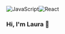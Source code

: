 <img alt="JavaScript" src="https://img.shields.io/badge/JavaScript-yellow?style=for-the-badge&logo=JavaScript&logoColor=white"/><img alt="React" src="https://img.shields.io/badge/React-blue?style=for-the-badge&logo=React&logoColor=white"/>

### Hi, I'm Laura 👋

<!--
**lauravandyke/lauravandyke** is a ✨ _special_ ✨ repository because its `README.md` (this file) appears on your GitHub profile.

Here are some ideas to get you started:

- 🔭 I’m currently working on ...
- 🌱 I’m currently learning ...
- 👯 I’m looking to collaborate on ...
- 🤔 I’m looking for help with ...
- 💬 Ask me about ...
- 📫 How to reach me: ...
- 😄 Pronouns: ...
- ⚡ Fun fact: ...
-->
